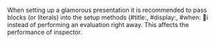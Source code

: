    W   h   e   n       s   e   t   t   i   n   g       u   p       a       g   l   a   m   o   r   o   u   s       p   r   e   s   e   n   t   a   t   i   o   n       i   t       i   s       r   e   c   o   m   m   e   n   d   e   d       t   o       p   a   s   s       b   l   o   c   k   s       (   o   r       l   i   t   e   r   a   l   s   )       i   n   t   o       t   h   e       s   e   t   u   p       m   e   t   h   o   d   s       (   #   t   i   t   l   e   :   ,       #   d   i   s   p   l   a   y   :   ,           #   w   h   e   n   :      i       i   n   s   t   e   a   d       o   f       p   e   r   f   o   r   m   i   n   g       a   n       e   v   a   l   u   a   t   i   o   n       r   i   g   h   t       a   w   a   y   .         T   h   i   s       a   f   f   e   c   t   s       t   h   e       p   e   r   f   o   r   m   a   n   c   e       o   f       i   n   s   p   e   c   t   o   r   .